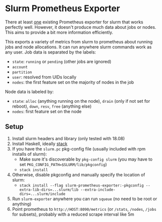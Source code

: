 # Slurm Prometheus Exporter

There at least [one](https://github.com/vpenso/prometheus-slurm-exporter) existing Prometheus exporter for slurm that works perfectly well.
However, it doesn't produce much data about jobs or nodes.
This aims to provide a bit more information efficiently.

This exports a variety of metrics from slurm to prometheus about running jobs and node allocations.
It can run anywhere slurm commands work as any user.
Job data is separated by the labels:

- `state`: `running` or `pending` (other jobs are ignored)
- `account`
- `partition`
- `user`: resolved from UIDs locally
- `nodes`: the first feature set on the majority of nodes in the job

Node data is labeled by:

- `state`: `alloc` (anything running on the node), `drain` (only if not set for reboot), `down`, `resv`, `free` (anything else)
- `nodes`: first feature set on the node

## Setup

1. Install slurm headers and library (only tested with 18.08)
1. Install Haskell, ideally [stack](https://docs.haskellstack.org/en/stable/README/)
1. If you have the `slurm.pc` pkg-config file (usually included with rpm installs of slurm):
    - Make sure it's discoverable by `pkg-config slurm` (you may have to set `PKG_CONFIG_PATH=$SLURM/lib/pkgconfig`) 
    - `stack install`
1. Otherwise, disable pkgconfig and manually specify the location of slurm:
    - `stack install --flag slurm-prometheus-exporter:-pkgconfig --extra-lib-dirs=...slurm/lib --extra-include-dirs=...slurm/include`
1. Run `slurm-exporter` anywhere you can run `squeue` (no need to be root or anything)
1. Point prometheus to `http://HOST:8090/metrics` (or `/stats`, `/nodes`, `/jobs` for subsets), probably with a reduced scrape interval like 5m
